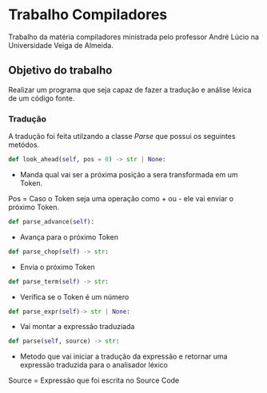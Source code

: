 # Trabalho Compiladores

Trabalho da matéria compiladores ministrada pelo professor André Lúcio na Universidade Veiga de Almeida.

## Objetivo do trabalho

Realizar um programa que seja capaz de fazer a tradução e análise léxica de um código fonte.

### Tradução

A tradução foi feita utilzando a classe *Parse* que possui os seguintes metódos.

 ```python
 def look_ahead(self, pos = 0) -> str | None:
 ``` 

- Manda qual vai ser a próxima posição a sera transformada em um Token.

Pos = Caso o  Token seja uma operação como + ou - ele vai enviar o próximo Token.


 ```python
def parse_advance(self):
 ``` 
- Avança para o próximo Token
 
```python
def parse_chop(self) -> str:
``` 
- Envia o próximo Token

```python
def parse_term(self) -> str:
 ``` 

- Verifica se o Token é um número

```python
def parse_expr(self)-> str | None:

``` 

- Vai montar a expressão traduziada

```python
def parse(self, source) -> str:
 ``` 

- Metodo que vai iniciar a tradução da expressão e retornar uma expressão traduzida para o analisador léxico


Source = Expressão que foi escrita no Source Code